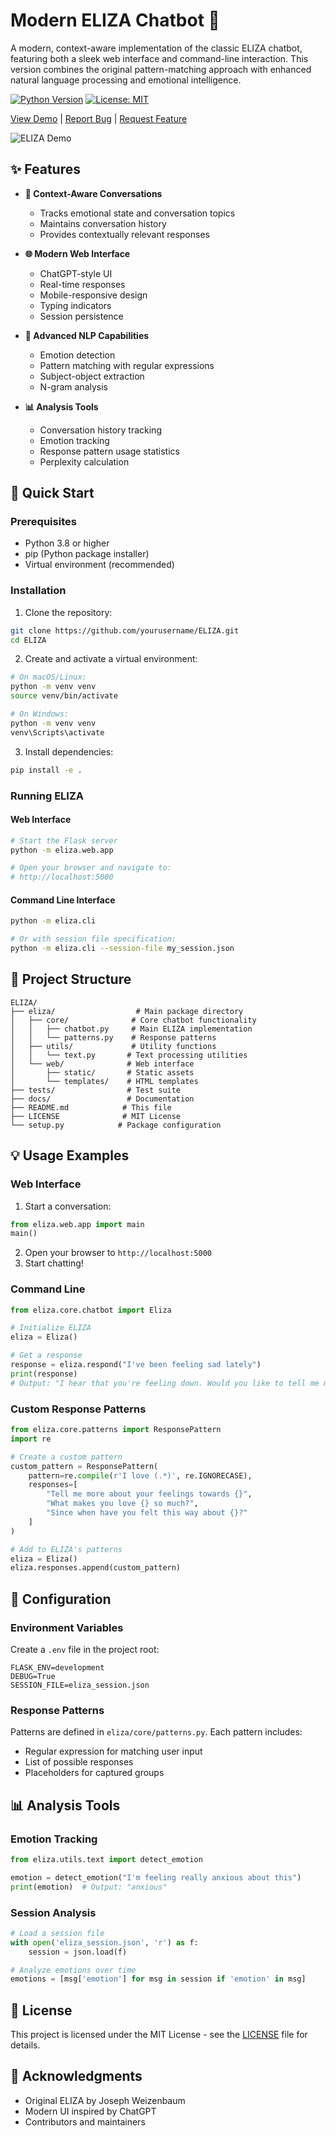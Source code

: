 # Modern ELIZA Chatbot 🤖

A modern, context-aware implementation of the classic ELIZA chatbot, featuring both a sleek web interface and command-line interaction. This version combines the original pattern-matching approach with enhanced natural language processing and emotional intelligence.

[![Python Version](https://img.shields.io/badge/python-3.8%2B-blue.svg)](https://www.python.org/downloads/)
[![License: MIT](https://img.shields.io/badge/License-MIT-yellow.svg)](https://opensource.org/licenses/MIT)

[View Demo](#) | [Report Bug](#) | [Request Feature](#)

![ELIZA Demo](docs/images/eliza-demo.gif)

## ✨ Features

- **🎯 Context-Aware Conversations**
  - Tracks emotional state and conversation topics
  - Maintains conversation history
  - Provides contextually relevant responses

- **🌐 Modern Web Interface**
  - ChatGPT-style UI
  - Real-time responses
  - Mobile-responsive design
  - Typing indicators
  - Session persistence

- **🧠 Advanced NLP Capabilities**
  - Emotion detection
  - Pattern matching with regular expressions
  - Subject-object extraction
  - N-gram analysis

- **📊 Analysis Tools**
  - Conversation history tracking
  - Emotion tracking
  - Response pattern usage statistics
  - Perplexity calculation

## 🚀 Quick Start

### Prerequisites

- Python 3.8 or higher
- pip (Python package installer)
- Virtual environment (recommended)

### Installation

1. Clone the repository:
```bash
git clone https://github.com/yourusername/ELIZA.git
cd ELIZA
```

2. Create and activate a virtual environment:
```bash
# On macOS/Linux:
python -m venv venv
source venv/bin/activate

# On Windows:
python -m venv venv
venv\Scripts\activate
```

3. Install dependencies:
```bash
pip install -e .
```

### Running ELIZA

#### Web Interface
```bash
# Start the Flask server
python -m eliza.web.app

# Open your browser and navigate to:
# http://localhost:5000
```

#### Command Line Interface
```bash
python -m eliza.cli

# Or with session file specification:
python -m eliza.cli --session-file my_session.json
```

## 📁 Project Structure

```
ELIZA/
├── eliza/                  # Main package directory
│   ├── core/              # Core chatbot functionality
│   │   ├── chatbot.py     # Main ELIZA implementation
│   │   └── patterns.py    # Response patterns
│   ├── utils/             # Utility functions
│   │   └── text.py       # Text processing utilities
│   └── web/              # Web interface
│       ├── static/       # Static assets
│       └── templates/    # HTML templates
├── tests/                # Test suite
├── docs/                 # Documentation
├── README.md            # This file
├── LICENSE              # MIT License
└── setup.py            # Package configuration
```

## 💡 Usage Examples

### Web Interface

1. Start a conversation:
```python
from eliza.web.app import main
main()
```

2. Open your browser to `http://localhost:5000`
3. Start chatting!

### Command Line

```python
from eliza.core.chatbot import Eliza

# Initialize ELIZA
eliza = Eliza()

# Get a response
response = eliza.respond("I've been feeling sad lately")
print(response)
# Output: "I hear that you're feeling down. Would you like to tell me more about what's been making you feel this way?"
```

### Custom Response Patterns

```python
from eliza.core.patterns import ResponsePattern
import re

# Create a custom pattern
custom_pattern = ResponsePattern(
    pattern=re.compile(r'I love (.*)', re.IGNORECASE),
    responses=[
        "Tell me more about your feelings towards {}",
        "What makes you love {} so much?",
        "Since when have you felt this way about {}?"
    ]
)

# Add to ELIZA's patterns
eliza = Eliza()
eliza.responses.append(custom_pattern)
```

## 🔧 Configuration

### Environment Variables

Create a `.env` file in the project root:
```env
FLASK_ENV=development
DEBUG=True
SESSION_FILE=eliza_session.json
```

### Response Patterns

Patterns are defined in `eliza/core/patterns.py`. Each pattern includes:
- Regular expression for matching user input
- List of possible responses
- Placeholders for captured groups

## 📊 Analysis Tools

### Emotion Tracking

```python
from eliza.utils.text import detect_emotion

emotion = detect_emotion("I'm feeling really anxious about this")
print(emotion)  # Output: "anxious"
```

### Session Analysis

```python
# Load a session file
with open('eliza_session.json', 'r') as f:
    session = json.load(f)

# Analyze emotions over time
emotions = [msg['emotion'] for msg in session if 'emotion' in msg]
```


## 📝 License

This project is licensed under the MIT License - see the [LICENSE](LICENSE) file for details.

## 🙏 Acknowledgments

- Original ELIZA by Joseph Weizenbaum
- Modern UI inspired by ChatGPT
- Contributors and maintainers
